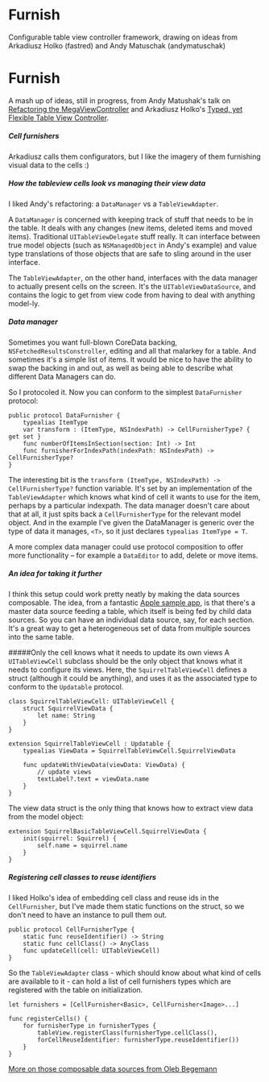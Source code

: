 # Furnish
Configurable table view controller framework, drawing on ideas from Arkadiusz Holko (fastred) and Andy Matuschak (andymatuschak)

# Furnish

A mash up of ideas, still in progress, from Andy Matushak's talk on [Refactoring the MegaViewController](https://realm.io/news/andy-matuschak-refactor-mega-controller/) and Arkadiusz Holko's [Typed, yet Flexible Table View Controller](http://holko.pl/2016/01/05/typed-table-view-controller/?utm_campaign=iOS%2BDev%2BWeekly&utm_medium=email&utm_source=iOS_Dev_Weekly_Issue_232).

##### Cell furnishers
Arkadiusz calls them configurators, but I like the imagery of them furnishing visual data to the cells :) 

##### How the tableview cells look vs managing their view data
I liked Andy's refactoring: a `DataManager` vs a `TableViewAdapter`. 

A `DataManager` is concerned with keeping track of stuff that needs to be in the table. It deals with any changes (new items, deleted items and moved items). Traditional `UITableViewDelegate` stuff really. It can interface between true model objects (such as `NSManagedObject` in Andy's example) and value type translations of those objects that are safe to sling around in the user interface. 

The `TableViewAdapter`, on the other hand, interfaces with the data manager to actually present cells on the screen. It's the `UITableViewDataSource`, and contains the logic to get from  view code from having to deal with anything model-ly. 

##### Data manager

Sometimes you want full-blown CoreData backing, `NSFetchedResultsConstroller`, editing and all that malarkey for a table. And sometimes it's a simple list of items. It would be nice to have the ability to swap the backing in and out, as well as being able to describe what different Data Managers can do. 

So I protocoled it. Now you can conform to the simplest `DataFurnisher` protocol: 

```
public protocol DataFurnisher {
    typealias ItemType
    var transform : (ItemType, NSIndexPath) -> CellFurnisherType? { get set }
    func numberOfItemsInSection(section: Int) -> Int
    func furnisherForIndexPath(indexPath: NSIndexPath) -> CellFurnisherType?
}
```

The interesting bit is the `transform (ItemType, NSIndexPath) -> CellFurnisherType?` function variable. It's set by an implementation of the `TableViewAdapter` which knows what kind of cell it wants to use for the item, perhaps by a particular indexpath. The data manager doesn't care about that at all, it just spits back a `CellFurnisherType` for the relevant model object. And in the example I've given the DataManager is generic over the type of data it manages, `<T>`, so it just declares `typealias ItemType = T`. 

A more complex data manager could use protocol composition to offer more functionality – for example a `DataEditor` to add, delete or move items. 

##### An idea for taking it further
I think this setup could work pretty neatly by making the data sources composable. The idea, from a fantastic [Apple sample app](https://developer.apple.com/sample-code/wwdc/2015/downloads/Advanced-Collection-View.zip),  is that there's a master data source feeding a table, which itself is being fed by child data sources. So you can have an individual data source, say, for each section. It's a great way to get a heterogeneous set of data from multiple sources into the same table. 

#####Only the cell knows what it needs to update its own views
A `UITableViewCell` subclass should be the only object that knows what it needs to configure its views. Here, the `SquirrelTableViewCell` defines a struct (although it could be anything), and uses it as the associated type to conform to the `Updatable` protocol.

```
class SquirrelTableViewCell: UITableViewCell {
    struct SquirrelViewData {
        let name: String
    }
}

extension SquirrelTableViewCell : Updatable {
    typealias ViewData = SquirrelTableViewCell.SquirrelViewData
    
    func updateWithViewData(viewData: ViewData) {
        // update views
        textLabel?.text = viewData.name
    }
}
```
The view data struct is the only thing that knows how to extract view data from the model object:

```
extension SquirrelBasicTableViewCell.SquirrelViewData {
    init(squirrel: Squirrel) {
        self.name = squirrel.name
    }
}
```



##### Registering cell classes to reuse identifiers
I liked Holko's idea of embedding cell class and reuse ids in the `CellFurnisher`, but I've made them static functions on the struct, so we don't need to have an instance to pull them out. 

```
public protocol CellFurnisherType {
    static func reuseIdentifier() -> String
    static func cellClass() -> AnyClass
    func updateCell(cell: UITableViewCell)
}
```

So the `TableViewAdapter` class - which should know about what kind of cells are available to it - can hold a list of cell furnishers types which are registered with the table on initialization. 

```
let furnishers = [CellFurnisher<Basic>, CellFurnisher<Image>...]

func registerCells() {
    for furnisherType in furnisherTypes {
        tableView.registerClass(furnisherType.cellClass(), 
        forCellReuseIdentifier: furnisherType.reuseIdentifier())
    }
}
```


[More on those composable data sources from Oleb Begemann](http://oleb.net/blog/2014/06/apples-take-on-app-architecture/)




